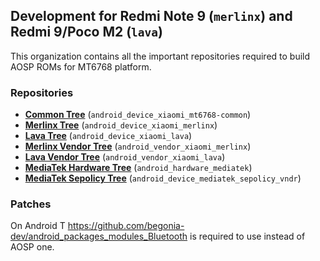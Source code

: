 ## Development for Redmi Note 9 (`merlinx`) and Redmi 9/Poco M2 (`lava`)

This organization contains all the important repositories required to build AOSP ROMs for MT6768 platform.

### Repositories
* [**Common Tree**](https://github.com/6768Team/android_device_xiaomi_mt6768-common) (`android_device_xiaomi_mt6768-common`)
* [**Merlinx Tree**](https://github.com/6768Team/android_device_xiaomi_merlinx) (`android_device_xiaomi_merlinx`)
* [**Lava Tree**](https://github.com/6768Team/android_device_xiaomi_lava) (`android_device_xiaomi_lava`)
* [**Merlinx Vendor Tree**](https://github.com/6768Team/android_vendor_xiaomi_merlinx) (`android_vendor_xiaomi_merlinx`)
* [**Lava Vendor Tree**](https://github.com/6768Team/android_vendor_xiaomi_lava) (`android_vendor_xiaomi_lava`)
* [**MediaTek Hardware Tree**](https://github.com/nashc-dev/android_hardware_mediatek) (`android_hardware_mediatek`)
* [**MediaTek Sepolicy Tree**](https://github.com/nashc-dev/android_device_mediatek_sepolicy_vndr) (`android_device_mediatek_sepolicy_vndr`)

### Patches

On Android T https://github.com/begonia-dev/android_packages_modules_Bluetooth is required to use instead of AOSP one.
